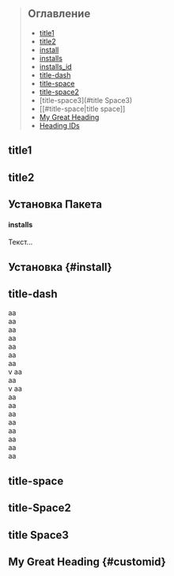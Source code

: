> ## Оглавление  
> - [title1](#title1)   
> - [title2](#title2) 
> - [install](#установка-пакета) 
> - [installs](#installs) 
> - [installs_id](#i_id) 
> - [title-dash](#title-dash)
> - [title-space](#title-space)
> - [title-space2](#title-Space2)
> - [title-space3](#title Space3) 
> - [[#title-space|title space]]
> - [My Great Heading](#customid)
> - <a href="#customid">Heading IDs</a>

## title1

## title2

## Установка Пакета
#### installs <span id="i_id"></span>
<div id='id'/>
Текст...


## Установка {#install}

## title-dash
aa  
aa  
aa  
aa  
aa  
aa  
aa  
v
aa  
aa  
v
aa  
aa  
aa  
aa  
aa  
aa  
aa  
aa  
aa  
## title-space
## title-Space2
## title Space3
## My Great Heading {#customid} ##
